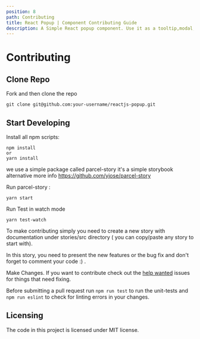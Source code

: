 ```yaml
---
position: 8
path: Contributing
title: React Popup | Component Contributing Guide
description: A Simple React popup component. Use it as a tooltip,modal,sub-menu and match more ...
---
```


# Contributing

## Clone Repo

Fork and then clone the repo

    git clone git@github.com:your-username/reactjs-popup.git

## Start Developing

Install all npm scripts:

    npm install
    or
    yarn install

we use a simple package called parcel-story it's a simple storybook alternative more info https://github.com/yjose/parcel-story

Run parcel-story :

```
yarn start
```

Run Test in watch mode

```
yarn test-watch
```

To make contributing simply you need to create a new story with documentation under stories/src directory ( you can copy/paste any story to start with).

In this story, you need to present the new features or the bug fix and don't forget to comment your code :) .

Make Changes. If you want to contribute check out the [help wanted](https://github.com/yjose/reactjs-popup/issues?q=is%3Aissue+is%3Aopen+label%3A%22help+wanted%22) issues for things that need fixing.

Before submitting a pull request run `npm run test` to run the unit-tests and `npm run eslint` to check for linting errors in your changes.

## Licensing

The code in this project is licensed under MIT license.
